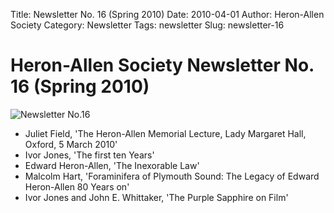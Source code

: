 Title: Newsletter No. 16 (Spring 2010)
Date: 2010-04-01
Author: Heron-Allen Society
Category: Newsletter
Tags: newsletter
Slug: newsletter-16

# Heron-Allen Society Newsletter No. 16 (Spring 2010)

![Newsletter No.16](/images/newsletters/newsl16.jpg)

- Juliet Field, 'The Heron-Allen Memorial Lecture, Lady Margaret Hall, Oxford, 5 March 2010'
- Ivor Jones, 'The first ten Years'
- Edward Heron-Allen, 'The Inexorable Law'
- Malcolm Hart, 'Foraminifera of Plymouth Sound: The Legacy of Edward Heron-Allen 80 Years on'
- Ivor Jones and John E. Whittaker, 'The Purple Sapphire on Film' 